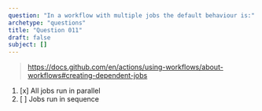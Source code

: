 ```yaml
---
question: "In a workflow with multiple jobs the default behaviour is:"
archetype: "questions"
title: "Question 011"
draft: false
subject: []
---
```


> https://docs.github.com/en/actions/using-workflows/about-workflows#creating-dependent-jobs
1. [x] All jobs run in parallel
1. [ ] Jobs run in sequence

